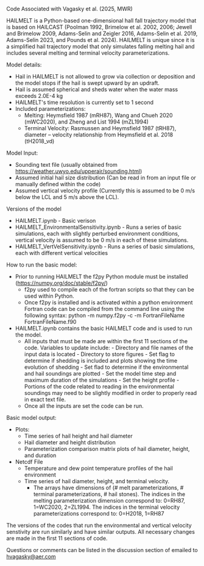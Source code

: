 Code Associated with Vagasky et al. (2025, MWR)

HAILMELT is a Python-based one-dimensional hall fall trajectory model that is based on HAILCAST (Poolman 1992, Brimelow et al. 2002, 2006; Jewell and Brimelow 2009, Adams-Selin and Zeigler 2016, Adams-Selin et al. 2019, Adams-Selin 2023, and Pounds et al. 2024). HAILMELT is unique since it is a simplified hail trajectory model that only simulates falling melting hail and includes several melting and terminal velocity parameterizations. 

Model details:
- Hail in HAILMELT is not allowed to grow via collection or deposition and the model stops if the hail is swept upward by an updraft. 
- Hail is assumed spherical and sheds water when the water mass exceeds 2.0E-4 kg
- HAILMELT's time resolution is currently set to 1 second
- Included parameterizations: 
    - Melting: Heymsfield 1987 (mRH87), Wang and Chueh 2020 (mWC2020), and Zheng and List 1994 (mZL1994)
    - Terminal Velocity: Rasmussen and Heymsfield 1987 (tRH87), diameter – velocity relationship from Heymsfield et al. 2018 (tH2018_vd)

Model Input:
- Sounding text file (usually obtained from https://weather.uwyo.edu/upperair/sounding.html)
- Assumed initial hail size distribution (Can be read in from an input file or manually defined within the code)
- Assumed vertical velocity profile (Currently this is assumed to be 0 m/s below the LCL and 5 m/s above the LCL).

Versions of the model 
- HAILMELT.ipynb - Basic verison
- HAILMELT_EnvironmentalSensitivity.ipynb - Runs a series of basic simulations, each with slightly perturbed environment conditions, vertical velocity is assumed to be 0 m/s in each of these simulations. 
- HAILMELT_VertVelSensitivity.ipynb - Runs a series of basic simulations, each with different vertical velocities

How to run the basic model: 
- Prior to running HAILMELT the f2py Python module must be installed (https://numpy.org/doc/stable/f2py/)
    - f2py used to compile each of the fortran scripts so that they can be used within Python.
    - Once f2py is installed and is activated within a python environment Fortran code can be compiled from the command line using the following syntax: python -m numpy.f2py -c -m FortranFileName FortranFileName.f90
- HAILMELT.ipynb contains the basic HAILMELT code and is used to run the model.
    - All inputs that must be made are within the first 11 sections of the code. Variables to update include:
          - Directory and file names of the input data is located
          - Directory to store figures
          - Set flag to determine if shedding is included and plots showing the time evolution of shedding
          - Set flad to determine if the environmental and hail soundings are plotted
          - Set the model time step and maximum duration of the simulations
          - Set the height profile
          - Portions of the code related to reading in the environmental soundings may need to be slightly modified in order to properly read in exact text file.
    - Once all the inputs are set the code can be run.

Basic model output:
- Plots:
    - Time series of hail height and hail diameter
    - Hail diameter and height distribution
    - Parameterization comparison matrix plots of hail diameter, height, and duration
- Netcdf File
    - Temperature and dew point temperature profiles of the hail environment
    - Time series of hail diameter, height, and terminal velocity.
        - The arrays have dimensions of (# melt parameterizations, # terminal parameterizations, # hail stones). The indices in the melting parameterization dimension correspond to: 0=RH87, 1=WC2020, 2=ZL1994. The indices in the terminal velocity parameterizations correspond to: 0=H2018, 1=RH87
          
The versions of the codes that run the environmental and vertical velocity senstivity are run similarly and have similar outputs. All necessary changes are made in the first 11 sections of code. 

Questions or comments can be listed in the discussion section of emailed to hvagasky@aer.com




